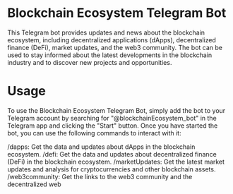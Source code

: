 # Blockchain Ecosystem Telegram Bot
This Telegram bot provides updates and news about the blockchain ecosystem, including decentralized applications (dApps), decentralized finance (DeFi), market updates, and the web3 community. The bot can be used to stay informed about the latest developments in the blockchain industry and to discover new projects and opportunities.
# Usage
To use the Blockchain Ecosystem Telegram Bot, simply add the bot to your Telegram account by searching for "@blockchainEcosystem_bot" in the Telegram app and clicking the "Start" button.
Once you have started the bot, you can use the following commands to interact with it:

/dapps: Get the data and updates about dApps in the blockchain ecosystem.
/defi: Get the data and updates about decentralized finance (DeFi) in the blockchain ecosystem.
/marketUpdates: Get the latest market updates and analysis for cryptocurrencies and other blockchain assets.
/web3community: Get the links to the web3 community and the decentralized web
